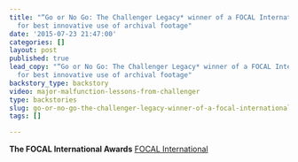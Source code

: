 ```yaml
---
title: "“Go or No Go: The Challenger Legacy* winner of a FOCAL International Award
  for best innovative use of archival footage"
date: '2015-07-23 21:47:00'
categories: []
layout: post
published: true
lead_copy: "“Go or No Go: The Challenger Legacy* winner of a FOCAL International Award
  for best innovative use of archival footage"
backstory_type: backstory
video: major-malfunction-lessons-from-challenger
type: backstories
slug: go-or-no-go-the-challenger-legacy-winner-of-a-focal-international-award-for-best-innovative-use-of-archival-footage
tags: []

---
```

**The FOCAL International Awards**
[FOCAL International](http://www.focalint.org/focal-international-awards/2015/the-focal-international-awards-2015)

